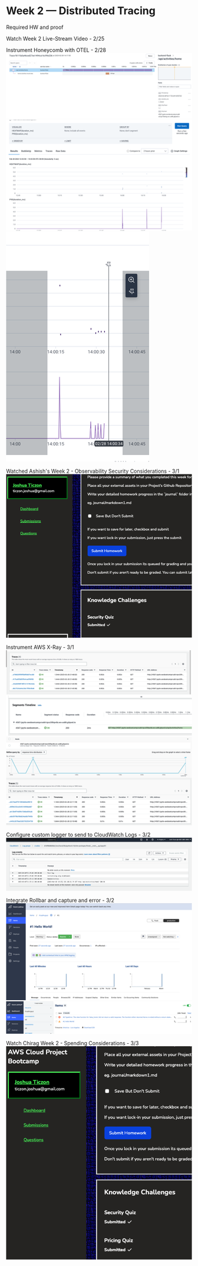 # Week 2 — Distributed Tracing

Required HW and proof

Watch Week 2 Live-Stream Video - 2/25

Instrument Honeycomb with OTEL - 2/28
![](assets/Honeycomb-trace.png)
![](assets/honeycomb-heatmap.png)
![](assets/honeycomb-graph.png)

Watched Ashish's Week 2 - Observability Security Considerations - 3/1
![](assets/security%20quiz.png)

Instrument AWS X-Ray - 3/1
![](assets/AWS%20xray.png)
![](assets/AWS%20xray2.png)
![](assets/AWS%20xray%20traces.png)

Configure custom logger to send to CloudWatch Logs - 3/2
![](assets/cloudwatch%20log.png)

Integrate Rollbar and capture and error - 3/2
![](assets/Rollbar-hello-world.png)
![](assets/Rollbar-error.png)

Watch Chirag Week 2 - Spending Considerations - 3/3
![](assets/pricing-quiz.png)
